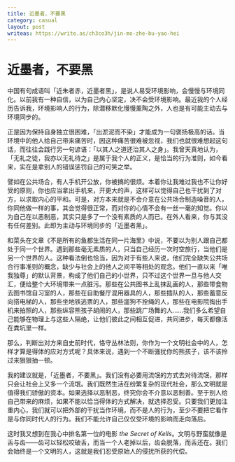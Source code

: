 ```yaml
---
title: 近墨者，不要黑
category: casual
layout: post
writeas: https://write.as/ch3co3h/jin-mo-zhe-bu-yao-hei
---
```


# 近墨者，不要黑

中国有句成语叫「近朱者赤，近墨者黑」，是说人易受环境影响，会慢慢与环境同化。以前我有一种自信，以为自己内心坚定，决不会受环境影响。最近我的个人经历告诉我，环境影响人的行为，除潜移默化慢慢薰陶之外，人也是有可能主动去与环境同步的。

正是因为保持自身独立很困难，「出淤泥而不染」才能成为一句褒扬极高的话。当环境中的他人给自己带来痛苦时，因这种痛苦很难被忽视，我们也就很难想起这句话，而往往会践行另一句谚语：「以其人之道还治其人之身」。我曾天真地认为，「无礼之徒，我亦以无礼待之」是属于我个人的正义，是恰当的行为准则，如今看来，实在是拿别人的错误惩罚自己的可笑之举。

譬如在公共场合，有人手机开公放，你被搞的很烦。本着你让我难过我也不让你好受的原则，你也应当拿出手机来，开更大的声，这样可以觉得自己也干扰到了对方，以求取内心的平和。可是，对方本来就是不会介意在公共场合制造噪音的人，你同他做一样的事，其会觉得很正常，而对你的心情不会有一丝一毫的知觉。你以为自己在以恶制恶，其实只是多了一个没有素质的人而已。在外人看来，你与其没有任何差别。此即为主动与环境同步的「近墨者黑」。

和菜头在文章《不是所有的鱼都生活在同一片海里》中说，不要以为别人跟自己都处于同一个世界。遇到那些毫无素质的人，只当自己经历一次时空旅行，当他们是另一个世界的人。这种看法倒也恰当，因为对于有些人来说，他们完全缺失公共场合行事准则的概念，缺少与社会上的他人之间平等相处的观念。他们一直以来「唯我独尊」的默认背景，构成了他们自己的小世界，只不过这个世界一旦与他人交汇，便给整个大环境带来一点脏污。那些在公共图书上乱抹乱画的人，那些带食物去图书馆自习室的人，那些在自助餐厅混用器具的人，那些插队的人，那些蓄意反向搭电梯的人，那些坐地铁逃票的人，那些遛狗不拴绳的人，那些在电影院掏出手机来拍照的人，那些纵容熊孩子胡闹的人，那些跳广场舞的人……我们多么希望自己能够在物理上与这些人隔绝，让他们彼此之间相互促进，共同进步，每天都像活在粪坑里一样。

那么，判断出对方来自史前时代，恪守丛林法则，你作为一个文明社会中的人，怎样才算是得体的应对方式呢？具体来说，遇到一个不断骚扰你的熊孩子，该不该拎过来狠狠抽一顿。

我的建议就是，「近墨者，不要黑」。我们没有必要用流氓的方式去对待流氓，那样只会让社会上又多一个流氓。我们既然生活在纷繁复杂的现代社会，那么文明就是值得我们骄傲的资本。如果选择以恶制恶，终究你会不介意以恶制善。至于别人给自己带来的麻烦，如果不能以恰当得体的方式解决，就选择忍受。只要我们更加注重内心，我们就可以把外部的干扰当作环境，而不是人的行为，至少不要把它看作是与你同时代人的行为。我们不能允许自己仅仅受环境的影响而走向落后。

这时我又想到在我心中排名第一位的电影 _the Secret of Kells_。文明与野蛮就像是舌与齿——齿可以轻松咬破舌，而当一个人老掉以后，齿会脱落，而舌还在。我们会始终是一个文明的人，这就是我们忍受原始人的侵扰所获的代偿。
